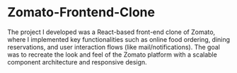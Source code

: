 # Zomato-Frontend-Clone
The project I developed was a React-based front-end clone of Zomato, where I implemented key functionalities such as online food ordering, dining reservations, and user interaction flows (like mail/notifications). The goal was to recreate the look and feel of the Zomato platform with a scalable component architecture and responsive design.
